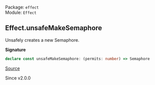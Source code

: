 Package: `effect`<br />
Module: `Effect`<br />

## Effect.unsafeMakeSemaphore

Unsafely creates a new Semaphore.

**Signature**

```ts
declare const unsafeMakeSemaphore: (permits: number) => Semaphore
```

[Source](https://github.com/Effect-TS/effect/tree/main/packages/effect/src/Effect.ts#L11767)

Since v2.0.0